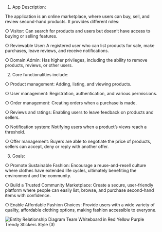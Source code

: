 1. App Description:

The application is an online marketplace, where users can buy, sell, and review second-hand products. It provides different roles:

   ○ Visitor: Can search for products and users but doesn’t have access to buying or selling features.
 
   ○ Reviewable User: A registered user who can list products for sale, make purchases, leave reviews, and receive notifications.
 
   ○ Domain.Admin: Has higher privileges, including the ability to remove products, reviews, or other users.

2. Core functionalities include:

○ Product management: Adding, listing, and viewing products.

   ○ User management: Registration, authentication, and various permissions.

   ○ Order management: Creating orders when a purchase is made.

   ○ Reviews and ratings: Enabling users to leave feedback on products and sellers.

   ○ Notification system: Notifying users when a product’s views reach a threshold.

   ○ Offer management: Buyers are able to negotiate the price of products, sellers can accept, deny or reply with another offer.

3. Goals:

  ○ Promote Sustainable Fashion: Encourage a reuse-and-resell culture where clothes have extended life cycles, ultimately benefiting the           
    environment and the community.

  ○ Build a Trusted Community Marketplace: Create a secure, user-friendly platform where people can easily list, browse, and purchase second-hand      items with confidence.

  ○ Enable Affordable Fashion Choices: Provide users with a wide variety of quality, affordable clothing options, making fashion 
    accessible to everyone.


![Entity Relationship Diagram Team Whiteboard in Red Yellow Purple Trendy Stickers Style (3)](https://github.com/user-attachments/assets/d1e450f2-35ca-49d2-967a-4e29e9ae96ac)


    
